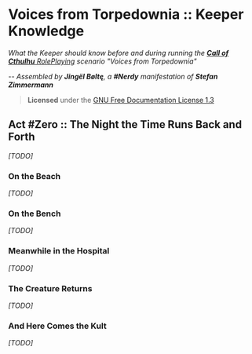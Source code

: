 Voices from Torpedownia :: Keeper Knowledge
===========================================

_What the Keeper should know
before and during running the [**Call of Cthulhu** RolePlaying](
  https://www.chaosium.com/call-of-cthulhu-rpg/) scenario
"Voices from Torpedownia"_

-- _Assembled by **Jingël Bøltę**,
a **#Nerdy** manifestation of **Stefan Zimmermann**_

> **Licensed** under the [GNU Free Documentation License 1.3](
    https://www.gnu.org/licenses/fdl.html)

Act #Zero :: The Night the Time Runs Back and Forth
---------------------------------------------------

_\[TODO\]_

### On the Beach

_\[TODO\]_

### On the Bench

_\[TODO\]_

### Meanwhile in the Hospital

_\[TODO\]_

### The Creature Returns

_\[TODO\]_

### And Here Comes the Kult

_\[TODO\]_
